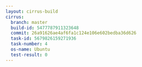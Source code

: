 ```yaml
---
layout: cirrus-build
cirrus:
  branch: master
  build-id: 5477787911323648
  commit: 26a91626ae4af6fa1c124e106e602bedba36d626
  task-id: 5679826159271936
  task-number: 4
  os-name: Ubuntu
  test-result: 0
---
```

